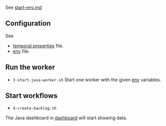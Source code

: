 
See [start-env.md](../start-env.md)



## Configuration

See 
- [temporal.properties](./src/main/resources/temporal.properties) file.
- [env](./.env) file.






## Run the worker

- `3-start-java-worker.sh`
Start one worker with the given [env](./.env) variables.


## Start workflows

- `4-create-backlog.sh`


The Java dashboard in [dashboard](http://localhost:3000/) will start showing data.
